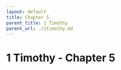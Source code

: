 ```yaml
---
layout: default
title: Chapter 5
parent_title: 1 Timothy
parent_url: ./1timothy.md
---
```


# 1 Timothy - Chapter 5
